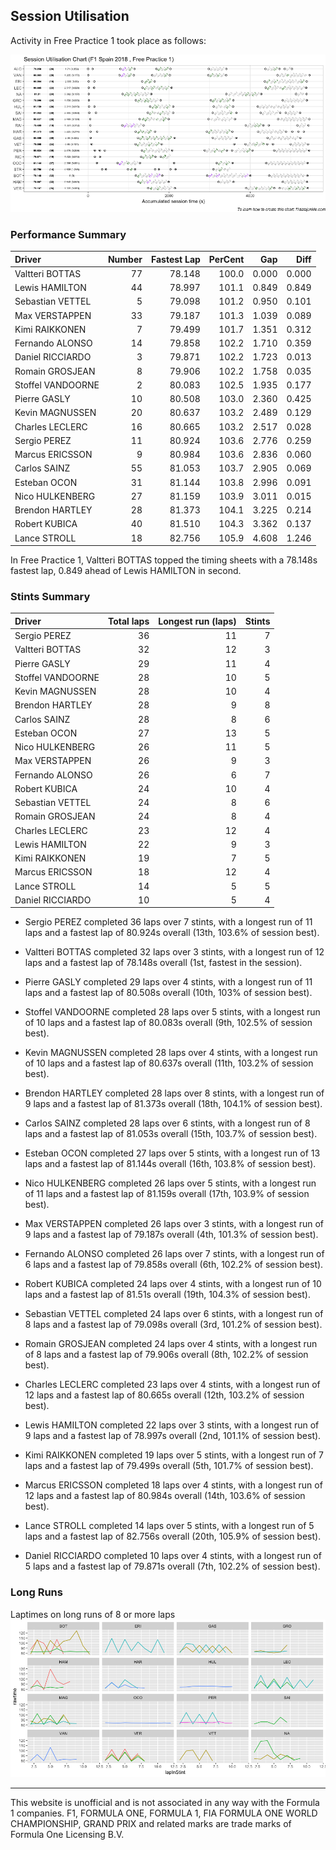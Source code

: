 ## Session Utilisation

Activity in Free Practice 1 took place as follows:

![](images/f1_2018_esp_P1-utilisation-1.png)<!-- -->

### Performance Summary

| Driver            | Number | Fastest Lap | PerCent |   Gap |  Diff |
| :---------------- | -----: | ----------: | ------: | ----: | ----: |
| Valtteri BOTTAS   |     77 |      78.148 |   100.0 | 0.000 | 0.000 |
| Lewis HAMILTON    |     44 |      78.997 |   101.1 | 0.849 | 0.849 |
| Sebastian VETTEL  |      5 |      79.098 |   101.2 | 0.950 | 0.101 |
| Max VERSTAPPEN    |     33 |      79.187 |   101.3 | 1.039 | 0.089 |
| Kimi RAIKKONEN    |      7 |      79.499 |   101.7 | 1.351 | 0.312 |
| Fernando ALONSO   |     14 |      79.858 |   102.2 | 1.710 | 0.359 |
| Daniel RICCIARDO  |      3 |      79.871 |   102.2 | 1.723 | 0.013 |
| Romain GROSJEAN   |      8 |      79.906 |   102.2 | 1.758 | 0.035 |
| Stoffel VANDOORNE |      2 |      80.083 |   102.5 | 1.935 | 0.177 |
| Pierre GASLY      |     10 |      80.508 |   103.0 | 2.360 | 0.425 |
| Kevin MAGNUSSEN   |     20 |      80.637 |   103.2 | 2.489 | 0.129 |
| Charles LECLERC   |     16 |      80.665 |   103.2 | 2.517 | 0.028 |
| Sergio PEREZ      |     11 |      80.924 |   103.6 | 2.776 | 0.259 |
| Marcus ERICSSON   |      9 |      80.984 |   103.6 | 2.836 | 0.060 |
| Carlos SAINZ      |     55 |      81.053 |   103.7 | 2.905 | 0.069 |
| Esteban OCON      |     31 |      81.144 |   103.8 | 2.996 | 0.091 |
| Nico HULKENBERG   |     27 |      81.159 |   103.9 | 3.011 | 0.015 |
| Brendon HARTLEY   |     28 |      81.373 |   104.1 | 3.225 | 0.214 |
| Robert KUBICA     |     40 |      81.510 |   104.3 | 3.362 | 0.137 |
| Lance STROLL      |     18 |      82.756 |   105.9 | 4.608 | 1.246 |

In Free Practice 1, Valtteri BOTTAS topped the timing sheets with a
78.148s fastest lap, 0.849 ahead of Lewis HAMILTON in second.

### Stints Summary

| Driver            | Total laps | Longest run (laps) | Stints |
| :---------------- | ---------: | -----------------: | -----: |
| Sergio PEREZ      |         36 |                 11 |      7 |
| Valtteri BOTTAS   |         32 |                 12 |      3 |
| Pierre GASLY      |         29 |                 11 |      4 |
| Stoffel VANDOORNE |         28 |                 10 |      5 |
| Kevin MAGNUSSEN   |         28 |                 10 |      4 |
| Brendon HARTLEY   |         28 |                  9 |      8 |
| Carlos SAINZ      |         28 |                  8 |      6 |
| Esteban OCON      |         27 |                 13 |      5 |
| Nico HULKENBERG   |         26 |                 11 |      5 |
| Max VERSTAPPEN    |         26 |                  9 |      3 |
| Fernando ALONSO   |         26 |                  6 |      7 |
| Robert KUBICA     |         24 |                 10 |      4 |
| Sebastian VETTEL  |         24 |                  8 |      6 |
| Romain GROSJEAN   |         24 |                  8 |      4 |
| Charles LECLERC   |         23 |                 12 |      4 |
| Lewis HAMILTON    |         22 |                  9 |      3 |
| Kimi RAIKKONEN    |         19 |                  7 |      5 |
| Marcus ERICSSON   |         18 |                 12 |      4 |
| Lance STROLL      |         14 |                  5 |      5 |
| Daniel RICCIARDO  |         10 |                  5 |      4 |

  - Sergio PEREZ completed 36 laps over 7 stints, with a longest run of
    11 laps and a fastest lap of 80.924s overall (13th, 103.6% of
    session best).

  - Valtteri BOTTAS completed 32 laps over 3 stints, with a longest run
    of 12 laps and a fastest lap of 78.148s overall (1st, fastest in the
    session).

  - Pierre GASLY completed 29 laps over 4 stints, with a longest run of
    11 laps and a fastest lap of 80.508s overall (10th, 103% of session
    best).

  - Stoffel VANDOORNE completed 28 laps over 5 stints, with a longest
    run of 10 laps and a fastest lap of 80.083s overall (9th, 102.5% of
    session best).

  - Kevin MAGNUSSEN completed 28 laps over 4 stints, with a longest run
    of 10 laps and a fastest lap of 80.637s overall (11th, 103.2% of
    session best).

  - Brendon HARTLEY completed 28 laps over 8 stints, with a longest run
    of 9 laps and a fastest lap of 81.373s overall (18th, 104.1% of
    session best).

  - Carlos SAINZ completed 28 laps over 6 stints, with a longest run of
    8 laps and a fastest lap of 81.053s overall (15th, 103.7% of session
    best).

  - Esteban OCON completed 27 laps over 5 stints, with a longest run of
    13 laps and a fastest lap of 81.144s overall (16th, 103.8% of
    session best).

  - Nico HULKENBERG completed 26 laps over 5 stints, with a longest run
    of 11 laps and a fastest lap of 81.159s overall (17th, 103.9% of
    session best).

  - Max VERSTAPPEN completed 26 laps over 3 stints, with a longest run
    of 9 laps and a fastest lap of 79.187s overall (4th, 101.3% of
    session best).

  - Fernando ALONSO completed 26 laps over 7 stints, with a longest run
    of 6 laps and a fastest lap of 79.858s overall (6th, 102.2% of
    session best).

  - Robert KUBICA completed 24 laps over 4 stints, with a longest run of
    10 laps and a fastest lap of 81.51s overall (19th, 104.3% of session
    best).

  - Sebastian VETTEL completed 24 laps over 6 stints, with a longest run
    of 8 laps and a fastest lap of 79.098s overall (3rd, 101.2% of
    session best).

  - Romain GROSJEAN completed 24 laps over 4 stints, with a longest run
    of 8 laps and a fastest lap of 79.906s overall (8th, 102.2% of
    session best).

  - Charles LECLERC completed 23 laps over 4 stints, with a longest run
    of 12 laps and a fastest lap of 80.665s overall (12th, 103.2% of
    session best).

  - Lewis HAMILTON completed 22 laps over 3 stints, with a longest run
    of 9 laps and a fastest lap of 78.997s overall (2nd, 101.1% of
    session best).

  - Kimi RAIKKONEN completed 19 laps over 5 stints, with a longest run
    of 7 laps and a fastest lap of 79.499s overall (5th, 101.7% of
    session best).

  - Marcus ERICSSON completed 18 laps over 4 stints, with a longest run
    of 12 laps and a fastest lap of 80.984s overall (14th, 103.6% of
    session best).

  - Lance STROLL completed 14 laps over 5 stints, with a longest run of
    5 laps and a fastest lap of 82.756s overall (20th, 105.9% of session
    best).

  - Daniel RICCIARDO completed 10 laps over 4 stints, with a longest run
    of 5 laps and a fastest lap of 79.871s overall (7th, 102.2% of
    session best).

### Long Runs

Laptimes on long runs of 8 or more laps
![](images/f1_2018_esp_P1-longruntimes-1.png)<!-- -->

-----

This website is unofficial and is not associated in any way with the
Formula 1 companies. F1, FORMULA ONE, FORMULA 1, FIA FORMULA ONE WORLD
CHAMPIONSHIP, GRAND PRIX and related marks are trade marks of Formula
One Licensing B.V.
